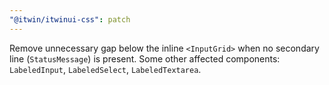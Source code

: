 ```yaml
---
"@itwin/itwinui-css": patch
---
```


Remove unnecessary gap below the inline `<InputGrid>` when no secondary line (`StatusMessage`) is present. Some other affected components: `LabeledInput`, `LabeledSelect`, `LabeledTextarea`.

